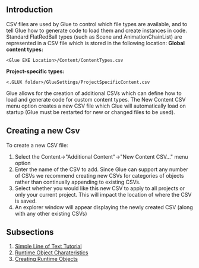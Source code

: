 ## Introduction

CSV files are used by Glue to control which file types are available, and to tell Glue how to generate code to load them and create instances in code. Standard FlatRedBall types (such as Scene and AnimationChainList) are represented in a CSV file which is stored in the following location: **Global content types:**

    <Glue EXE Location>/Content/ContentTypes.csv

**Project-specific types:**

    <.GLUX folder>/GlueSettings/ProjectSpecificContent.csv

Glue allows for the creation of additional CSVs which can define how to load and generate code for custom content types. The New Content CSV menu option creates a new CSV file which Glue will automatically load on startup (Glue must be restarted for new or changed files to be used).

## Creating a new Csv

To create a new CSV file:

1.  Select the Content-\>"Additional Content"-\>"New Content CSV..." menu option
2.  Enter the name of the CSV to add. Since Glue can support any number of CSVs we recommend creating new CSVs for categories of objects rather than continually appending to existing CSVs.
3.  Select whether you would like this new CSV to apply to all projects or only your current project. This will impact the location of where the CSV is saved.
4.  An explorer window will appear displaying the newly created CSV (along with any other existing CSVs)

## Subsections

1.  [Simple Line of Text Tutorial](/frb/docs/index.php?title=Glue:Reference:Menu:Content:Additional_Content:New_Content_CSV:Simple_Line_of_Text_Tutorial "Glue:Reference:Menu:Content:Additional Content:New Content CSV:Simple Line of Text Tutorial")
2.  [Runtime Object Charateristics](/frb/docs/index.php?title=Glue:Reference:Menu:Content:Additional_Content:New_Content_CSV:Runtime_Object_Charateristics "Glue:Reference:Menu:Content:Additional Content:New Content CSV:Runtime Object Charateristics")
3.  [Creating Runtime Objects](/frb/docs/index.php?title=Glue:Reference:Menu:Content:Additional_Content:New_Content_CSV:Creating_Runtime_Objects "Glue:Reference:Menu:Content:Additional Content:New Content CSV:Creating Runtime Objects")
